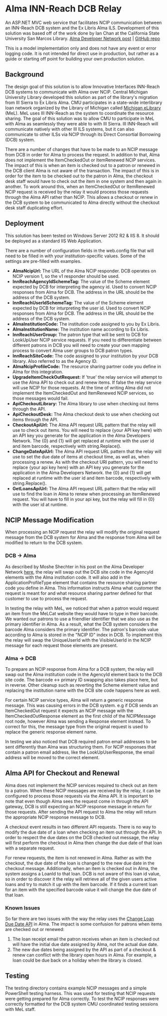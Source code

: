 # Alma INN-Reach DCB Relay
An ASP.NET MVC web service that facilitates NCIP communication between an INN-Reach DCB system and the Ex Libris Alma ILS.  Development of this solution was based off of the work done by Ian Chan at the California State University San Marcos Library.  [Alma Developer Network post](https://github.com/csusm-library/NCIP-Relay) | [GitHub repo](https://developers.exlibrisgroup.com/blog/NCIP-Relay-enabling-exchange-of-messages-between-INN-Reach-systems-and-Alma)

This is a model implementation only and does not have any event or error logging code.  It is not intended for direct use in production, but rather as a guide or starting off point for building your own production solution.

## Background
The design goal of this solution is to allow Innovative Interfaces INN-Reach DCB systems to communicate with Alma over NCIP.  Central Michigan University Library developed this solution as part of the library's migration from III Sierra to Ex Libris Alma.  CMU participates in a state-wide interlibrary loan network organized by the Library of Michigan called [Michigan eLibrary](http://mel.org/) (MeL). MeL uses III INN-Reach as the system to coordinate the resource sharing.  The goal of this solution was to allow CMU to participate in MeL with Alma as seamlessly they were able to with III Sierra.   III INN-Reach will communicate natively with other III ILS systems, but it can also communicate to other ILSs via NCIP through its Direct Consortial Borrowing (DCB) system.

 There are a number of changes that have to be made to an NCIP message from DCB in order for Alma to process the request.  In addition to that, Alma does not implement the ItemCheckedOut or ItemRenewed NCIP services.  The impact of this is when an item is checked out to a patron or renewed in the DCB client Alma is not aware of the transaction. The impact of this is in order for the item to be checked out to the patron in Alma, the checkout desk staff would have to check out the item in one system and then again in another. To work around this, when an ItemCheckedOut or ItemRenewed NCIP request is received by the relay it would process those requests through the Alma API rather than NCIP. This allows a checkout or renew in the DCB system to be communicated to Alma directly without the checkout desk staff duplicating effort.

## Deployment
This solution has been tested on Windows Server 2012 R2 & IIS 8.  It should be deployed as a standard IIS Web Application.

There are a number of configuration fields in the web.config file that will need to be filled in with your institution-specific values.  Some of the settings are pre-filled with examples.

- **AlmaNcipUrl:**  The URL of the Alma NCIP responder.  DCB operates on NCIP version 1, so the v1 responder should be used.
- **InnReachAgencyIdSchemeTag:**  The value of the Scheme element expected by DCB for interpreting the agency id.  Used to convert NCIP responses from Alma for DCB.  The address in the URL should be the address of the DCB system.
- **InnReachUserIdSchemeTag:**  The value of the Scheme element expected by DCB for inturpreting the user id.  Used to convert NCIP responses from Alma for DCB.  The address in the URL should be the address of the DCB system.
- **AlmaInstitutionCode:**  The institution code assigned to you by Ex Libris.
- **AlmaInstitutionName:**  The institution name according to Ex Libris.
- **InnReachUserGroup:**  The patron type that will be sent to DCB for LookUpUser NCIP service requests.  If you need to differentiate between different patrons in DCB you will need to create your own mapping process to convert Alma user groups to DCB patron types.
- **InnReachSiteCode:**  The code assigned to your institution by your DCB library.  Also referred to as the Agency ID.
- **AlmaNcipProfileCode:**  The resource sharing partner code you define in Alma for this integration.
- **UpgradeItemCheckOutRequest:**  If 'true' the relay service will attempt to use the Alma API to check out and renew items.  If false the relay service will use NCIP for those requests.  At the time of writing Alma did not implement the ItemCheckedOut and ItemRenewed NCIP services, so those messages would fail.
- **ApiCheckoutLibrary:**  The Alma library to use when checking out items through the API.
- **ApiCheckoutDesk:**  The Alma checkout desk to use when checking out items through the API.
- **CheckoutApiUrl:**  The Alma API request URL pattern that the relay will use to check out items.  You will need to replace {your API key here} with an API key you generate for the application in the Alma Developers Network.  The {0} and {1} will get replaced at runtime with the user id and item barcode, respectively with string.Replace().
- **ChangeDateApiUrl:**  The Alma API request URL pattern that the relay will use to set the due date of items at checkout time, as well as, when processing a renew.  As with the checkout URI pattern, you will need to replace {your api key here} with an API key you generate for the application in the Alma Developers Network.  the {0} and {1} will get replaced at runtime with the user id and item barcode, respectively  with string.Replace().
- **GetLoansApiUrl:**  The Alma API request URL pattern that the relay will use to find the loan in Alma to renew when processing an ItemRenewed request.  You will have to fill in your api key, but the relay will fill in {0} with the user id at runtime.

## NCIP Message Modification
When processing an NCIP request the relay will modify the original request message from the DCB system for Alma and the response from Alma will be modified to return to the DCB system.  

### DCB -> Alma
As described by Moshe Shechter in his post on the Alma Developer Network [here](https://developers.exlibrisgroup.com/blog/Alma-NCIP-Requirements-and-InnReach), the relay will swap out the DCB site code in the AgencyId elements with the Alma institution code.  It will also add in the ApplicationProfileType element that contains the resource sharing partner code you define in Alma.  This information instructs Alma what customer the request is meant for and what resource sharing partner defined for that customer to use to process the request.

In testing the relay with MeL, we noticed that when a patron would request an item from the MeLCat website they would have to type in their barcode.  We wanted our patrons to use a friendlier identifier that we also use as the primary identifier in Alma.  As a result, what the DCB system considers the barcode Alma considers the primary identifier.  The patron's barcode value according to Alma is stored in the "NCIP ID" index in DCB.  To implement this the relay will swap the UniqueUserId with the VisibleUserId in the NCIP message for each request those elements are present.

### Alma -> DCB
To prepare an NCIP response from Alma for a DCB system, the relay will swap out the Alma institution code in the AgencyId element back to the DCB site code.  The barcode <-> primary ID swapping also takes place here, but in reverse.  Other cleanup such as reverting the Scheme element value and replacing the institution name with the DCB site code happens here as well.

For certain NCIP service types, Alma will return a generic response message.  This was causing errors in the DCB system.  e.g if DCB sends an ItemCheckedOut request it expects an NCIP message with the ItemCheckedOutResponse element as the first child of the NCIPMessage root node, however Alma was sending a Response element instead.  To correct for this, the message type from the original request is used to replace the generic response element name.

In testing we also noticed that DCB required patron email addresses to be sent differently than Alma was structuring them.  For NCIP responses that contain a patron email address, like the LookUpUserResponse, the email address will be moved to the correct element.

## Alma API for Checkout and Renewal
Alma does not implement the NCIP services required to check out an item to a patron.  When these NCIP messages are received by the relay, it can be configured to process those requests via the Alma API.  It is important to note that even though Alma sees the request come in through the API gateway, DCB is still expecting an NCIP response message in return for those requests.  After sending the API request to Alma the relay will return the appropriate NCIP response message to DCB.

A checkout event results in two different API requests.  There is no way to modify the due date of a loan when checking an item out through the API.  In order to respect the due dates on the DCB checked out message, the relay will first perform the checkout in Alma then change the due date of that loan with a separate request.

For renew requests, the item is not renewed in Alma.  Rather as with the checkout, the due date of the loan is changed to the new due date in the checkout message.  Additionally, when an item is checked out in Alma, the system assigns a LoanId to that loan.  DCB is not aware of this loan id value, so in order to discover it the relay will retrieve all of the given users active loans and try to match it up with the item barcode.  If it finds a current loan for an item with the specified barcode value it will change the due date of that loan.

### Known Issues
So far there are two issues with the way the relay uses the [Change Loan Due Date API](https://developers.exlibrisgroup.com/alma/apis/users/PUT/gwPcGly021r0XQMGAttqcPPFoLNxBoEZNUiGwQUr+MuAI+35dTBcVUmYayAq/vUq/0aa8d36f-53d6-48ff-8996-485b90b103e4) in Alma.  The impact is some confusion for patrons when items are checked out or renewed:
1.  The loan receipt email the patron receives when an item is checked out will have the initial due date assigned by Alma, not the actual due date.
2.  The new due dates being assigned by the API as part of a checkout & renew can conflict with the library open hours in Alma.  For example, a loan could be due back on a holiday when the library is closed.

## Testing
The testing directory contains example NCIP messages and a simple PowerShell testing harness.  This was used for testing that NCIP requests were getting prepared for Alma correctly.  To test the NCIP responses were correctly formatted for the DCB system CMU coordinated  testing sessions with MeL staff.

